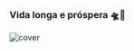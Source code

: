 ### Vida longa e próspera 🛸🖖


![cover](https://github.com/LucasSilvaMarts/LucasSilvaMarts/blob/main/coffeeMod.png)
<!--
**LucasSilvaMarts/LucasSilvaMarts** is a ✨ _special_ ✨ repository because its `README.md` (this file) appears on your GitHub profile.

Here are some ideas to get you started:!



- 🔭 I’m currently working on ...
- 🌱 I’m currently learning ...
- 👯 I’m looking to collaborate on ...
- 🤔 I’m looking for help with ...
- 💬 Ask me about ...
- 📫 How to reach me: ...
- 😄 Pronouns: ...
- ⚡ Fun fact: ...
-->
